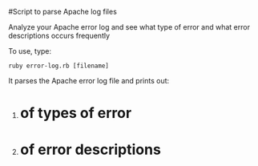 #Script to parse Apache log files

Analyze your Apache error log and see what type of error and what error descriptions occurs frequently

To use, type:

    ruby error-log.rb [filename]

It parses the Apache error log file and prints out:

1.  # of types of error
2.  # of error descriptions
